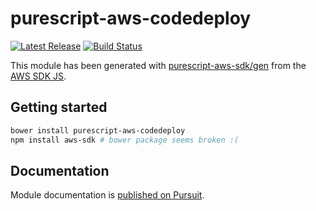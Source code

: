 # purescript-aws-codedeploy

[![Latest Release](https://pursuit.purescript.org/packages/purescript-aws-codedeploy/badge)](https://pursuit.purescript.org/packages/purescript-aws-codedeploy)
[![Build Status](https://app.wercker.com/status/5909b9e96d1080804b17a28f72f87b6b/s/master)](https://app.wercker.com/project/byKey/5909b9e96d1080804b17a28f72f87b6b)

This module has been generated with [purescript-aws-sdk/gen](https://github.com/purescript-aws-sdk/gen) from the [AWS SDK JS](https://github.com/aws/aws-sdk-js).

## Getting started

```sh
bower install purescript-aws-codedeploy
npm install aws-sdk # bower package seems broken :(
```

## Documentation

Module documentation is [published on Pursuit](http://pursuit.purescript.org/packages/purescript-aws-codedeploy).
